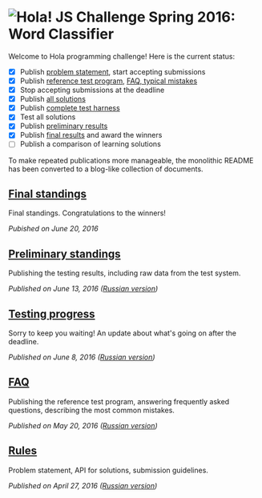 # <img src=https://hola.org/img/logo.png alt="Hola!"> JS Challenge Spring 2016: Word Classifier

Welcome to Hola programming challenge! Here is the current status:

- [x] Publish [problem statement](blog/01-rules.md), start accepting submissions
- [x] Publish [reference test program](tests/test.js), [FAQ, typical mistakes](blog/02-faq.md)
- [x] Stop accepting submissions at the deadline
- [x] Publish [all solutions](submissions)
- [x] Publish [complete test harness](blog/03-testing-progress.md#testcase-generator)
- [x] Test all solutions
- [x] Publish [preliminary results](blog/04-preliminary-standings.md)
- [x] Publish [final results](blog/05-final-standings.md) and award the winners
- [ ] Publish a comparison of learning solutions

To make repeated publications more manageable, the monolithic README has been converted to a blog-like collection of documents.

## [Final standings](blog/05-final-standings.md)

Final standings. Congratulations to the winners!

*Pubished on June 20, 2016*

## [Preliminary standings](blog/04-preliminary-standings.md)

Publishing the testing results, including raw data from the test system.

*Published on June 13, 2016 ([Russian version](https://habrahabr.ru/company/hola/blog/303178/))*

## [Testing progress](blog/03-testing-progress.md)

Sorry to keep you waiting! An update about what's going on after the deadline.

*Published on June 8, 2016 ([Russian version](https://habrahabr.ru/company/hola/blog/302922/))*

## [FAQ](blog/02-faq.md)

Publishing the reference test program, answering frequently asked questions, describing the most common mistakes.

*Published on May 20, 2016 ([Russian version](https://habrahabr.ru/company/hola/blog/301314/))*

## [Rules](blog/01-rules.md)

Problem statement, API for solutions, submission guidelines.

*Published on April 27, 2016 ([Russian version](https://habrahabr.ru/company/hola/blog/282624/))*
